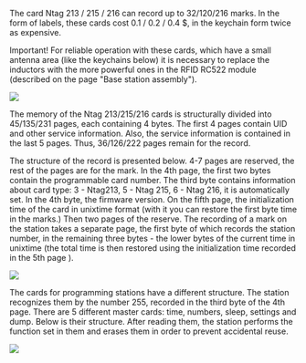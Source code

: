 The card Ntag 213 / 215 / 216 can record up to 32/120/216 marks. In the form of labels, these cards cost 0.1 / 0.2 / 0.4 $, in the keychain form twice as expensive.

Important! For reliable operation with these cards, which have a small antenna area (like the keychains below) it is necessary to replace the inductors with the more powerful ones in the RFID RC522 module (described on the page "Base station assembly").

![](https://raw.githubusercontent.com/alexandervolikov/sportiduino/master/Images/Chip.JPG)

The memory of the Ntag 213/215/216 cards is structurally divided into 45/135/231 pages, each containing 4 bytes. The first 4 pages contain UID and other service information. Also, the service information is contained in the last 5 pages. Thus, 36/126/222 pages remain for the record.

The structure of the record is presented below. 4-7 pages are reserved, the rest of the pages are for the mark. In the 4th page, the first two bytes contain the programmable card number. The third byte contains information about card type: 3 - Ntag213, 5 - Ntag 215, 6 - Ntag 216, it is automatically set. In the 4th byte, the firmware version. On the fifth page, the initialization time of the card in unixtime format (with it you can restore the first byte time in the marks.) Then two pages of the reserve. The recording of a mark on the station takes a separate page, the first byte of which records the station number, in the remaining three bytes - the lower bytes of the current time in unixtime (the total time is then restored using the initialization time recorded in the 5th page ).

![](https://raw.githubusercontent.com/alexandervolikov/sportiduino/master/Images/Ntag2.JPG)

The cards for programming stations have a different structure. The station recognizes them by the number 255, recorded in the third byte of the 4th page. There are 5 different master cards: time, numbers, sleep, settings and dump. Below is their structure. After reading them, the station performs the function set in them and erases them in order to prevent accidental reuse.

![](https://raw.githubusercontent.com/alexandervolikov/sportiduino/master/Images/Master-Ntag2.JPG)